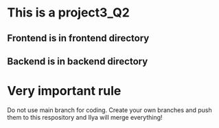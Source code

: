 # This is a project3_Q2 
## Frontend is in frontend directory
## Backend is in backend directory

# Very important rule
Do not use main branch for coding. Create your own branches and push them to this respository and Ilya will merge everything!